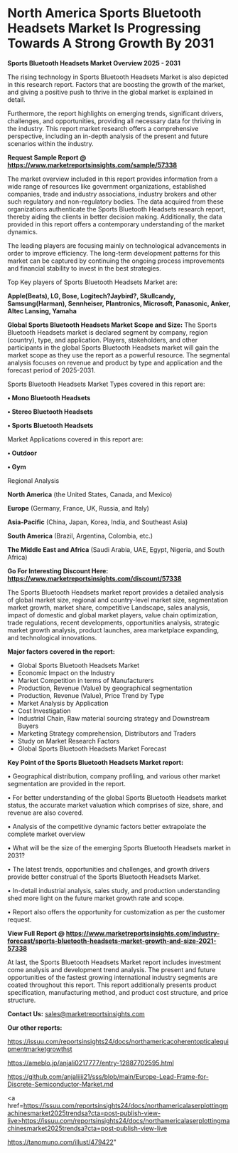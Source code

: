 # North America Sports Bluetooth Headsets Market Is Progressing Towards A Strong Growth By 2031

<Strong> Sports Bluetooth Headsets Market Overview 2025 - 2031</strong>

The rising technology in Sports Bluetooth Headsets Market is also depicted in this research report. Factors that are boosting the growth of the market, and giving a positive push to thrive in the global market is explained in detail.

Furthermore, the report highlights on emerging trends, significant drivers, challenges, and opportunities, providing all necessary data for thriving in the industry. This report market research offers a comprehensive perspective, including an in-depth analysis of the present and future scenarios within the industry.

<strong>Request Sample Report @ <a href=https://www.marketreportsinsights.com/sample/57338>https://www.marketreportsinsights.com/sample/57338</a></strong>

The market overview included in this report provides information from a wide range of resources like government organizations, established companies, trade and industry associations, industry brokers and other such regulatory and non-regulatory bodies. The data acquired from these organizations authenticate the Sports Bluetooth Headsets research report, thereby aiding the clients in better decision making. Additionally, the data provided in this report offers a contemporary understanding of the market dynamics.

The leading players are focusing mainly on technological advancements in order to improve efficiency. The long-term development patterns for this market can be captured by continuing the ongoing process improvements and financial stability to invest in the best strategies.

Top Key players of Sports Bluetooth Headsets Market are:

<strong>Apple(Beats), LG, Bose, Logitech?Jaybird?, Skullcandy, Samsung(Harman), Sennheiser, Plantronics, Microsoft, Panasonic, Anker, Altec Lansing, Yamaha</strong>

<strong><b>Global Sports Bluetooth Headsets Market Scope and Size:</b></strong>
The Sports Bluetooth Headsets market is declared segment by company, region (country), type, and application. Players, stakeholders, and other participants in the global Sports Bluetooth Headsets market will gain the market scope as they use the report as a powerful resource. The segmental analysis focuses on revenue and product by type and application and the forecast period of 2025-2031.

Sports Bluetooth Headsets Market Types covered in this report are:

<strong>• Mono Bluetooth Headsets

• Stereo Bluetooth Headsets

• Sports Bluetooth Headsets</strong>

Market Applications covered in this report are:

<strong>• Outdoor

• Gym</strong> 

Regional Analysis

<strong>North America</strong> (the United States, Canada, and Mexico)

<strong>Europe</strong> (Germany, France, UK, Russia, and Italy)

<strong>Asia-Pacific</strong> (China, Japan, Korea, India, and Southeast Asia)

<strong>South America</strong> (Brazil, Argentina, Colombia, etc.)

<strong>The Middle East and Africa</strong> (Saudi Arabia, UAE, Egypt, Nigeria, and South Africa)

<strong>Go For Interesting Discount Here: <a href=https://www.marketreportsinsights.com/discount/57338>https://www.marketreportsinsights.com/discount/57338</a></strong>

The Sports Bluetooth Headsets market report provides a detailed analysis of global market size, regional and country-level market size, segmentation market growth, market share, competitive Landscape, sales analysis, impact of domestic and global market players, value chain optimization, trade regulations, recent developments, opportunities analysis, strategic market growth analysis, product launches, area marketplace expanding, and technological innovations.

<strong><b>Major factors covered in the report:</b></strong>
<ul>
  <li>Global Sports Bluetooth Headsets Market </li>
  <li>Economic Impact on the Industry</li>
  <li>Market Competition in terms of Manufacturers</li>
  <li>Production, Revenue (Value) by geographical segmentation</li>
  <li>Production, Revenue (Value), Price Trend by Type</li>
  <li>Market Analysis by Application</li>
  <li>Cost Investigation</li>
  <li>Industrial Chain, Raw material sourcing strategy and Downstream Buyers</li>
  <li>Marketing Strategy comprehension, Distributors and Traders</li>
  <li>Study on Market Research Factors</li>
  <li>Global Sports Bluetooth Headsets Market Forecast</li>
</ul>

<strong><b>Key Point of the Sports Bluetooth Headsets Market report:</b></strong>

• Geographical distribution, company profiling, and various other market segmentation are provided in the report.

• For better understanding of the global Sports Bluetooth Headsets market status, the accurate market valuation which comprises of size, share, and revenue are also covered.

• Analysis of the competitive dynamic factors better extrapolate the complete market overview

• What will be the size of the emerging Sports Bluetooth Headsets market in 2031?

• The latest trends, opportunities and challenges, and growth drivers provide better construal of the Sports Bluetooth Headsets Market.

• In-detail industrial analysis, sales study, and production understanding shed more light on the future market growth rate and scope.

• Report also offers the opportunity for customization as per the customer request.

<strong><b>View Full Report @ <a href=https://www.marketreportsinsights.com/industry-forecast/sports-bluetooth-headsets-market-growth-and-size-2021-57338>https://www.marketreportsinsights.com/industry-forecast/sports-bluetooth-headsets-market-growth-and-size-2021-57338</a></b></strong>


At last, the Sports Bluetooth Headsets Market report includes investment come analysis and development trend analysis. The present and future opportunities of the fastest growing international industry segments are coated throughout this report. This report additionally presents product specification, manufacturing method, and product cost structure, and price structure.

<strong>Contact Us:</strong>
sales@marketreportsinsights.com

<strong>Our other reports:</strong>

<a href=https://issuu.com/reportsinsights24/docs/northamericacoherentopticalequipmentmarketgrowthst>https://issuu.com/reportsinsights24/docs/northamericacoherentopticalequipmentmarketgrowthst</a>

<a href=https://ameblo.jp/anjali0217777/entry-12887702595.html>https://ameblo.jp/anjali0217777/entry-12887702595.html</a>

<a href=https://github.com/anjaliiii21/sss/blob/main/Europe-Lead-Frame-for-Discrete-Semiconductor-Market.md>https://github.com/anjaliiii21/sss/blob/main/Europe-Lead-Frame-for-Discrete-Semiconductor-Market.md</a>

<a href=https://issuu.com/reportsinsights24/docs/northamericalaserplottingmachinesmarket2025trendsa?cta=post-publish-view-live>https://issuu.com/reportsinsights24/docs/northamericalaserplottingmachinesmarket2025trendsa?cta=post-publish-view-live</a>

<a href=https://tanomuno.com/illust/479422>https://tanomuno.com/illust/479422</a>"
